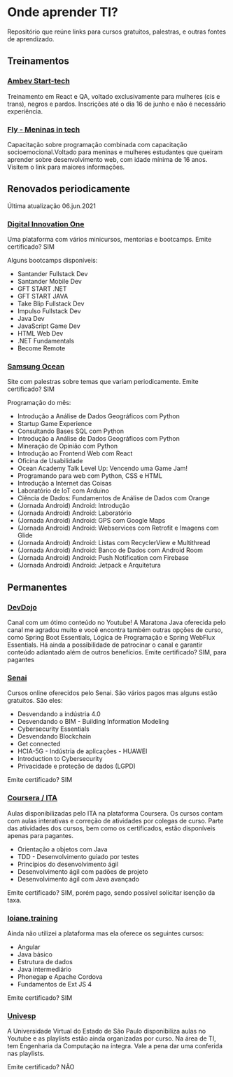 # Onde aprender TI?

Repositório que reúne links para cursos gratuitos, palestras, e outras fontes de aprendizado.

## Treinamentos
### [Ambev Start-tech](https://ambevtech.com.br/start-tech/)

Treinamento em React e QA, voltado exclusivamente para mulheres (cis e trans), negros e pardos. Inscrições até o dia 16 de junho e não é necessário experiência.

### [Fly - Meninas in tech](https://www.flyeducacao.org/inscricao-meninas-in-tech)

Capacitação sobre programação combinada com capacitação socioemocional.Voltado para meninas e mulheres estudantes que queiram aprender sobre desenvolvimento web, com idade mínima de 16 anos. Visitem o link para maiores informações.

## Renovados periodicamente

Última atualização 06.jun.2021

### [Digital Innovation One](https://digitalinnovation.one/)

Uma plataforma com vários minicursos, mentorias e bootcamps.
Emite certificado? SIM

Alguns bootcamps disponíveis:

* Santander Fullstack Dev
* Santander Mobile Dev
* GFT START .NET
* GFT START JAVA
* Take Blip Fullstack Dev
* Impulso Fullstack Dev
* Java Dev
* JavaScript Game Dev
* HTML Web Dev
* .NET Fundamentals
* Become Remote

### [Samsung Ocean](http://oceanbrasil.com/)

Site com palestras sobre temas que variam periodicamente.
Emite certificado? SIM

Programação do mês:

* Introdução a Análise de Dados Geográficos com Python
* Startup Game Experience
* Consultando Bases SQL com Python
* Introdução a Análise de Dados Geográficos com Python
* Mineração de Opinião com Python
* Introdução ao Frontend Web com React
* Oficina de Usabilidade
* Ocean Academy Talk Level Up: Vencendo uma Game Jam!
* Programando para web com Python, CSS e HTML
* Introdução a Internet das Coisas
* Laboratório de IoT com Arduino
* Ciência de Dados: Fundamentos de Análise de Dados com Orange
* (Jornada Android) Android: Introdução
* (Jornada Android) Android: Laboratório
* (Jornada Android) Android: GPS com Google Maps
* (Jornada Android) Android: Webservices com Retrofit e Imagens com Glide
* (Jornada Android) Android: Listas com RecyclerView e Multithread
* (Jornada Android) Android: Banco de Dados com Android Room
* (Jornada Android) Android: Push Notification com Firebase
* (Jornada Android) Android: Jetpack e Arquitetura

## Permanentes

### [DevDojo](https://www.youtube.com/c/DevDojoBrasil/featured) 

Canal com um ótimo conteúdo no Youtube! A Maratona Java oferecida pelo canal me agradou muito e você encontra também outras opções de curso, como Spring Boot Essentials, Lógica de Programação e Spring WebFlux Essentials. Há ainda a possibilidade de patrocinar o canal e garantir conteúdo adiantado além de outros benefícios.
Emite certificado? SIM, para pagantes

### [Senai](https://loja.mundosenai.com.br/)

Cursos online oferecidos pelo Senai. São vários pagos mas alguns estão gratuitos. São eles:

* Desvendando a indústria 4.0
* Desvendando o BIM - Building Information Modeling
* Cybersecurity Essentials
* Desvendando Blockchain
* Get connected
* HCIA-5G - Indústria de aplicações - HUAWEI
* Introduction to Cybersecurity
* Privacidade e proteção de dados (LGPD)

Emite certificado? SIM

### [Coursera / ITA](https://www.coursera.org/search?query=instituto%20tecnol%C3%B3gico%20da%20aeron%C3%A1utica&skipBrowseRedirect=true)

Aulas disponibilizadas pelo ITA na plataforma Coursera. Os cursos contam com aulas interativas e correção de atividades por colegas de curso. Parte das atividades dos cursos, bem como os certificados, estão disponíveis apenas para pagantes.

* Orientação a objetos com Java
* TDD - Desenvolvimento guiado por testes
* Princípios do desenvolvimento ágil
* Desenvolvimento ágil com padões de projeto
* Desenvolvimento ágil com Java avançado

Emite certificado? SIM, porém pago, sendo possível solicitar isenção da taxa.

### [loiane.training](https://loiane.training/)

Ainda não utilizei a plataforma mas ela oferece os seguintes cursos: 

* Angular
* Java básico
* Estrutura de dados
* Java intermediário
* Phonegap e Apache Cordova
* Fundamentos de Ext JS 4

Emite certificado? SIM

### [Univesp](https://www.youtube.com/user/univesptv/playlists)

A Universidade Virtual do Estado de São Paulo disponibiliza aulas no Youtube e as playlists estão ainda organizadas por curso. Na área de TI, tem Engenharia da Computação na íntegra. Vale a pena dar uma conferida nas playlists.

Emite certificado? NÃO
